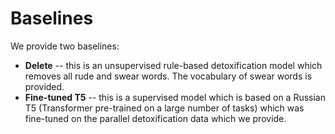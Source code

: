 # Baselines

We provide two baselines:

- **Delete** -- this is an unsupervised rule-based detoxification model which removes all rude and swear words. The vocabulary of swear words is provided.
- **Fine-tuned T5** -- this is a supervised model which is based on a Russian T5 (Transformer pre-trained on a large number of tasks) which was fine-tuned on the parallel detoxification data which we provide.

